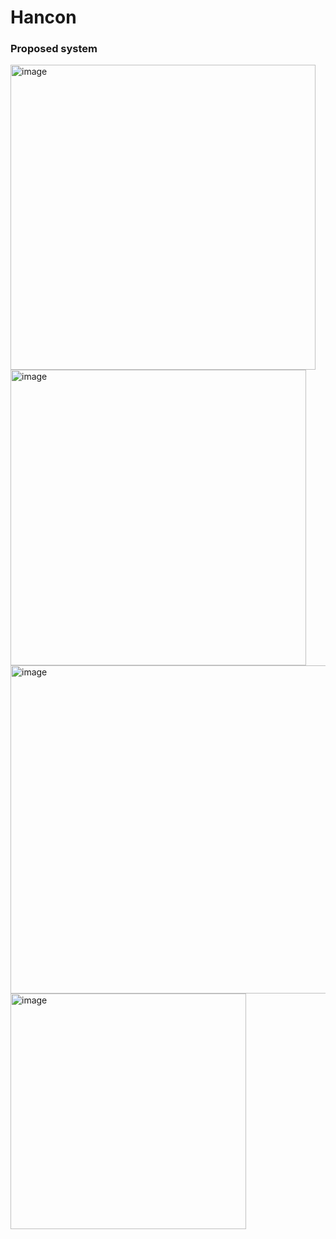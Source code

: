 # Hancon


### Proposed system

<img width="488" alt="image" src="https://user-images.githubusercontent.com/68859625/203708480-e94f3908-4532-4e7e-8648-c01df94df10e.png">

<img width="473" alt="image" src="https://user-images.githubusercontent.com/68859625/203708524-46796223-d514-4422-adc0-d1c9340b4734.png">

<img width="525" alt="image" src="https://user-images.githubusercontent.com/68859625/203708560-2d5c3114-bbe2-437e-ae6b-e4905c5d4690.png">

<img width="377" alt="image" src="https://user-images.githubusercontent.com/68859625/203708580-12313093-465e-430b-b0ed-680db3ee0224.png">
